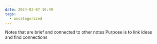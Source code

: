 ```yaml
---
date: 2024-02-07 10:49
tags:
  - uncategorized
---
```


Notes that are brief and connected to other notes
Purpose is to link ideas and find connections


